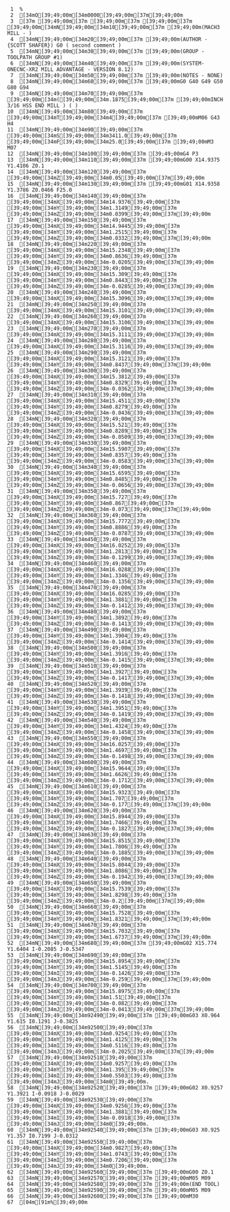      1	%
     2	[34mO[39;49;00m[34m0000[39;49;00m[37m[39;49;00m
     3	[37m [39;49;00m[37m [39;49;00m[37m [39;49;00m[37m [39;49;00m[34mN[39;49;00m[34m10[39;49;00m[37m [39;49;00m(MACH3 MILL - )
     4	[34mN[39;49;00m[34m20[39;49;00m[37m [39;49;00m(AUTHOR - {SCOTT SHAFER}) G0 ( second comment )
     5	[34mN[39;49;00m[34m30[39;49;00m[37m [39;49;00m(GROUP - TOOLPATH GROUP #1)
     6	[34mN[39;49;00m[34m40[39;49;00m[37m [39;49;00m(SYSTEM- ONECNC-XR2 MILL ADVANTAGE - VERSION 8.12)
     7	[34mN[39;49;00m[34m50[39;49;00m[37m [39;49;00m(NOTES - NONE)
     8	[34mN[39;49;00m[34m60[39;49;00m[37m [39;49;00mG0 G40 G49 G50 G80 G94
     9	[34mN[39;49;00m[34m70[39;49;00m[37m [39;49;00m[34m([39;49;00m[34m.1875[39;49;00m[37m [39;49;00mINCH 3/16 HSS END MILL ) ( )
    10	[34mN[39;49;00m[34m80[39;49;00m[37m [39;49;00m[34mT[39;49;00m[34m4[39;49;00m[37m [39;49;00mM06 G43 H4
    11	[34mN[39;49;00m[34m90[39;49;00m[37m [39;49;00m[34mS[39;49;00m[34m3411.0[39;49;00m[37m [39;49;00m[34mF[39;49;00m[34m25.0[39;49;00m[37m [39;49;00mM3 M07
    12	[34mN[39;49;00m[34m100[39;49;00m[37m [39;49;00mG4 P3
    13	[34mN[39;49;00m[34m110[39;49;00m[37m [39;49;00mG00 X14.9375 Y1.4106 Z0.1
    14	[34mN[39;49;00m[34m120[39;49;00m[37m [39;49;00m[34mZ[39;49;00m[34m0.05[39;49;00m[37m[39;49;00m
    15	[34mN[39;49;00m[34m130[39;49;00m[37m [39;49;00mG01 X14.9358 Y1.3786 Z0.0466 F25.0
    16	[34mN[39;49;00m[34m140[39;49;00m[37m [39;49;00m[34mX[39;49;00m[34m14.9376[39;49;00m[37m [39;49;00m[34mY[39;49;00m[34m1.3149[39;49;00m[37m [39;49;00m[34mZ[39;49;00m[34m0.0399[39;49;00m[37m[39;49;00m
    17	[34mN[39;49;00m[34m150[39;49;00m[37m [39;49;00m[34mX[39;49;00m[34m14.9445[39;49;00m[37m [39;49;00m[34mY[39;49;00m[34m1.2515[39;49;00m[37m [39;49;00m[34mZ[39;49;00m[34m0.0332[39;49;00m[37m[39;49;00m
    18	[34mN[39;49;00m[34m220[39;49;00m[37m [39;49;00m[34mX[39;49;00m[34m15.2348[39;49;00m[37m [39;49;00m[34mY[39;49;00m[34m0.8636[39;49;00m[37m [39;49;00m[34mZ[39;49;00m[34m-0.0205[39;49;00m[37m[39;49;00m
    19	[34mN[39;49;00m[34m230[39;49;00m[37m [39;49;00m[34mX[39;49;00m[34m15.309[39;49;00m[37m [39;49;00m[34mY[39;49;00m[34m0.8443[39;49;00m[37m [39;49;00m[34mZ[39;49;00m[34m-0.0285[39;49;00m[37m[39;49;00m
    20	[34mN[39;49;00m[34m240[39;49;00m[37m [39;49;00m[34mX[39;49;00m[34m15.3096[39;49;00m[37m[39;49;00m
    21	[34mN[39;49;00m[34m250[39;49;00m[37m [39;49;00m[34mX[39;49;00m[34m15.3101[39;49;00m[37m[39;49;00m
    22	[34mN[39;49;00m[34m260[39;49;00m[37m [39;49;00m[34mX[39;49;00m[34m15.3106[39;49;00m[37m[39;49;00m
    23	[34mN[39;49;00m[34m270[39;49;00m[37m [39;49;00m[34mX[39;49;00m[34m15.3111[39;49;00m[37m[39;49;00m
    24	[34mN[39;49;00m[34m280[39;49;00m[37m [39;49;00m[34mX[39;49;00m[34m15.3116[39;49;00m[37m[39;49;00m
    25	[34mN[39;49;00m[34m290[39;49;00m[37m [39;49;00m[34mX[39;49;00m[34m15.3121[39;49;00m[37m [39;49;00m[34mY[39;49;00m[34m0.8437[39;49;00m[37m[39;49;00m
    26	[34mN[39;49;00m[34m300[39;49;00m[37m [39;49;00m[34mX[39;49;00m[34m15.3812[39;49;00m[37m [39;49;00m[34mY[39;49;00m[34m0.8329[39;49;00m[37m [39;49;00m[34mZ[39;49;00m[34m-0.0362[39;49;00m[37m[39;49;00m
    27	[34mN[39;49;00m[34m310[39;49;00m[37m [39;49;00m[34mX[39;49;00m[34m15.4511[39;49;00m[37m [39;49;00m[34mY[39;49;00m[34m0.8279[39;49;00m[37m [39;49;00m[34mZ[39;49;00m[34m-0.0436[39;49;00m[37m[39;49;00m
    28	[34mN[39;49;00m[34m320[39;49;00m[37m [39;49;00m[34mX[39;49;00m[34m15.521[39;49;00m[37m [39;49;00m[34mY[39;49;00m[34m0.8289[39;49;00m[37m [39;49;00m[34mZ[39;49;00m[34m-0.0509[39;49;00m[37m[39;49;00m
    29	[34mN[39;49;00m[34m330[39;49;00m[37m [39;49;00m[34mX[39;49;00m[34m15.5907[39;49;00m[37m [39;49;00m[34mY[39;49;00m[34m0.8357[39;49;00m[37m [39;49;00m[34mZ[39;49;00m[34m-0.0583[39;49;00m[37m[39;49;00m
    30	[34mN[39;49;00m[34m340[39;49;00m[37m [39;49;00m[34mX[39;49;00m[34m15.6595[39;49;00m[37m [39;49;00m[34mY[39;49;00m[34m0.8485[39;49;00m[37m [39;49;00m[34mZ[39;49;00m[34m-0.0656[39;49;00m[37m[39;49;00m
    31	[34mN[39;49;00m[34m350[39;49;00m[37m [39;49;00m[34mX[39;49;00m[34m15.727[39;49;00m[37m [39;49;00m[34mY[39;49;00m[34m0.867[39;49;00m[37m [39;49;00m[34mZ[39;49;00m[34m-0.073[39;49;00m[37m[39;49;00m
    32	[34mN[39;49;00m[34m360[39;49;00m[37m [39;49;00m[34mX[39;49;00m[34m15.7772[39;49;00m[37m [39;49;00m[34mY[39;49;00m[34m0.8886[39;49;00m[37m [39;49;00m[34mZ[39;49;00m[34m-0.0787[39;49;00m[37m[39;49;00m
    33	[34mN[39;49;00m[34m450[39;49;00m[37m [39;49;00m[34mX[39;49;00m[34m16.0252[39;49;00m[37m [39;49;00m[34mY[39;49;00m[34m1.2813[39;49;00m[37m [39;49;00m[34mZ[39;49;00m[34m-0.1299[39;49;00m[37m[39;49;00m
    34	[34mN[39;49;00m[34m460[39;49;00m[37m [39;49;00m[34mX[39;49;00m[34m16.0288[39;49;00m[37m [39;49;00m[34mY[39;49;00m[34m1.3346[39;49;00m[37m [39;49;00m[34mZ[39;49;00m[34m-0.1356[39;49;00m[37m[39;49;00m
    35	[34mN[39;49;00m[34m470[39;49;00m[37m [39;49;00m[34mX[39;49;00m[34m16.0285[39;49;00m[37m [39;49;00m[34mY[39;49;00m[34m1.3881[39;49;00m[37m [39;49;00m[34mZ[39;49;00m[34m-0.1412[39;49;00m[37m[39;49;00m
    36	[34mN[39;49;00m[34m480[39;49;00m[37m [39;49;00m[34mY[39;49;00m[34m1.3892[39;49;00m[37m [39;49;00m[34mZ[39;49;00m[34m-0.1413[39;49;00m[37m[39;49;00m
    37	[34mN[39;49;00m[34m490[39;49;00m[37m [39;49;00m[34mY[39;49;00m[34m1.3904[39;49;00m[37m [39;49;00m[34mZ[39;49;00m[34m-0.1414[39;49;00m[37m[39;49;00m
    38	[34mN[39;49;00m[34m500[39;49;00m[37m [39;49;00m[34mY[39;49;00m[34m1.3916[39;49;00m[37m [39;49;00m[34mZ[39;49;00m[34m-0.1415[39;49;00m[37m[39;49;00m
    39	[34mN[39;49;00m[34m510[39;49;00m[37m [39;49;00m[34mY[39;49;00m[34m1.3927[39;49;00m[37m [39;49;00m[34mZ[39;49;00m[34m-0.1417[39;49;00m[37m[39;49;00m
    40	[34mN[39;49;00m[34m520[39;49;00m[37m [39;49;00m[34mY[39;49;00m[34m1.3939[39;49;00m[37m [39;49;00m[34mZ[39;49;00m[34m-0.1418[39;49;00m[37m[39;49;00m
    41	[34mN[39;49;00m[34m530[39;49;00m[37m [39;49;00m[34mY[39;49;00m[34m1.3951[39;49;00m[37m [39;49;00m[34mZ[39;49;00m[34m-0.1419[39;49;00m[37m[39;49;00m
    42	[34mN[39;49;00m[34m540[39;49;00m[37m [39;49;00m[34mY[39;49;00m[34m1.4324[39;49;00m[37m [39;49;00m[34mZ[39;49;00m[34m-0.1458[39;49;00m[37m[39;49;00m
    43	[34mN[39;49;00m[34m550[39;49;00m[37m [39;49;00m[34mX[39;49;00m[34m16.0257[39;49;00m[37m [39;49;00m[34mY[39;49;00m[34m1.4697[39;49;00m[37m [39;49;00m[34mZ[39;49;00m[34m-0.1498[39;49;00m[37m[39;49;00m
    44	[34mN[39;49;00m[34m600[39;49;00m[37m [39;49;00m[34mX[39;49;00m[34m15.9644[39;49;00m[37m [39;49;00m[34mY[39;49;00m[34m1.6626[39;49;00m[37m [39;49;00m[34mZ[39;49;00m[34m-0.1712[39;49;00m[37m[39;49;00m
    45	[34mN[39;49;00m[34m610[39;49;00m[37m [39;49;00m[34mX[39;49;00m[34m15.9323[39;49;00m[37m [39;49;00m[34mY[39;49;00m[34m1.707[39;49;00m[37m [39;49;00m[34mZ[39;49;00m[34m-0.177[39;49;00m[37m[39;49;00m
    46	[34mN[39;49;00m[34m620[39;49;00m[37m [39;49;00m[34mX[39;49;00m[34m15.8944[39;49;00m[37m [39;49;00m[34mY[39;49;00m[34m1.7466[39;49;00m[37m [39;49;00m[34mZ[39;49;00m[34m-0.1827[39;49;00m[37m[39;49;00m
    47	[34mN[39;49;00m[34m630[39;49;00m[37m [39;49;00m[34mX[39;49;00m[34m15.8515[39;49;00m[37m [39;49;00m[34mY[39;49;00m[34m1.7806[39;49;00m[37m [39;49;00m[34mZ[39;49;00m[34m-0.1885[39;49;00m[37m[39;49;00m
    48	[34mN[39;49;00m[34m640[39;49;00m[37m [39;49;00m[34mX[39;49;00m[34m15.8044[39;49;00m[37m [39;49;00m[34mY[39;49;00m[34m1.8086[39;49;00m[37m [39;49;00m[34mZ[39;49;00m[34m-0.1942[39;49;00m[37m[39;49;00m
    49	[34mN[39;49;00m[34m650[39;49;00m[37m [39;49;00m[34mX[39;49;00m[34m15.7539[39;49;00m[37m [39;49;00m[34mY[39;49;00m[34m1.8298[39;49;00m[37m [39;49;00m[34mZ[39;49;00m[34m-0.2[39;49;00m[37m[39;49;00m
    50	[34mN[39;49;00m[34m660[39;49;00m[37m [39;49;00m[34mX[39;49;00m[34m15.7528[39;49;00m[37m [39;49;00m[34mY[39;49;00m[34m1.8321[39;49;00m[37m[39;49;00m
    51	[34mN[39;49;00m[34m670[39;49;00m[37m [39;49;00m[34mX[39;49;00m[34m15.7032[39;49;00m[37m [39;49;00m[34mY[39;49;00m[34m1.6737[39;49;00m[37m[39;49;00m
    52	[34mN[39;49;00m[34m680[39;49;00m[37m [39;49;00mG02 X15.774 Y1.6404 I-0.2085 J-0.5347
    53	[34mN[39;49;00m[34m690[39;49;00m[37m [39;49;00m[34mX[39;49;00m[34m15.8954[39;49;00m[37m [39;49;00m[34mY[39;49;00m[34m1.5145[39;49;00m[37m [39;49;00m[34mI[39;49;00m[34m-0.1426[39;49;00m[37m [39;49;00m[34mJ[39;49;00m[34m-0.259[39;49;00m[37m[39;49;00m
    54	[34mN[39;49;00m[34m700[39;49;00m[37m [39;49;00m[34mX[39;49;00m[34m15.8975[39;49;00m[37m [39;49;00m[34mY[39;49;00m[34m1.51[39;49;00m[37m [39;49;00m[34mI[39;49;00m[34m-0.082[39;49;00m[37m [39;49;00m[34mJ[39;49;00m[34m-0.0413[39;49;00m[37m[39;49;00m
    55	[34mN[39;49;00m[34m92490[39;49;00m[37m [39;49;00mG03 X0.964 Y1.615 I0.1291 J-0.3825
    56	[34mN[39;49;00m[34m92500[39;49;00m[37m [39;49;00m[34mX[39;49;00m[34m0.9254[39;49;00m[37m [39;49;00m[34mY[39;49;00m[34m1.4125[39;49;00m[37m [39;49;00m[34mI[39;49;00m[34m0.5116[39;49;00m[37m [39;49;00m[34mJ[39;49;00m[34m-0.2025[39;49;00m[37m[39;49;00m
    57	[34mN[39;49;00m[34m92510[39;49;00m[37m [39;49;00m[34mX[39;49;00m[34m0.9257[39;49;00m[37m [39;49;00m[34mY[39;49;00m[34m1.395[39;49;00m[37m [39;49;00m[34mI[39;49;00m[34m0.5503[39;49;00m[37m [39;49;00m[34mJ[39;49;00m[34m0[39;49;00m.
    58	[34mN[39;49;00m[34m92520[39;49;00m[37m [39;49;00mG02 X0.9257 Y1.3921 I-0.0918 J-0.0029
    59	[34mN[39;49;00m[34m92530[39;49;00m[37m [39;49;00m[34mX[39;49;00m[34m0.9256[39;49;00m[37m [39;49;00m[34mY[39;49;00m[34m1.3881[39;49;00m[37m [39;49;00m[34mI[39;49;00m[34m-0.0918[39;49;00m[37m [39;49;00m[34mJ[39;49;00m[34m0[39;49;00m.
    60	[34mN[39;49;00m[34m92540[39;49;00m[37m [39;49;00mG03 X0.925 Y1.357 I0.7199 J-0.0312
    61	[34mN[39;49;00m[34m92550[39;49;00m[37m [39;49;00m[34mX[39;49;00m[34m0.9827[39;49;00m[37m [39;49;00m[34mY[39;49;00m[34m1.0743[39;49;00m[37m [39;49;00m[34mI[39;49;00m[34m0.7206[39;49;00m[37m [39;49;00m[34mJ[39;49;00m[34m0[39;49;00m.
    62	[34mN[39;49;00m[34m92560[39;49;00m[37m [39;49;00mG00 Z0.1
    63	[34mN[39;49;00m[34m92570[39;49;00m[37m [39;49;00mM05 M09
    64	[34mN[39;49;00m[34m92580[39;49;00m[37m [39;49;00m(END TOOL)
    65	[34mN[39;49;00m[34m92590[39;49;00m[37m [39;49;00mM05 M09
    66	[34mN[39;49;00m[34m92600[39;49;00m[37m [39;49;00mM30
    67	[04m[91m%[39;49;00m
